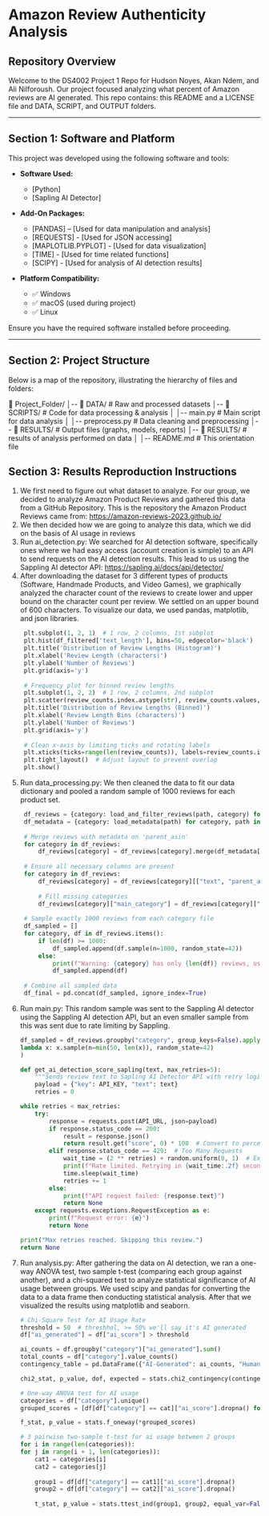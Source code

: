 # Amazon Review Authenticity Analysis

## Repository Overview
Welcome to the DS4002 Project 1 Repo for Hudson Noyes, Akan Ndem, and Ali Nilforoush. Our project focused analyzing what percent of Amazon reviews are AI generated. This repo contains: this README and a LICENSE file and DATA, SCRIPT, and OUTPUT folders.

---

## Section 1: Software and Platform  
This project was developed using the following software and tools:

- **Software Used:**  
  - [Python]
  - [Sapling AI Detector]   
  
- **Add-On Packages:**  
  - [PANDAS] – [Used for data manipulation and analysis]
  - [REQUESTS] - [Used for JSON accessing]
  - [MAPLOTLIB.PYPLOT] - [Used for data visualization]
  - [TIME] - [Used for time related functions]
  - [SCIPY] - [Used for analysis of AI detection results]
 
- **Platform Compatibility:**  
  - ✅ Windows  
  - ✅ macOS (used during project)  
  - ✅ Linux  

Ensure you have the required software installed before proceeding.

---

## Section 2: Project Structure  
Below is a map of the repository, illustrating the hierarchy of files and folders:

📂 Project_Folder/ │-- 📂 DATA/ # Raw and processed datasets │-- 📂 SCRIPTS/ # Code for data processing & analysis │ │-- main.py # Main script for data analysis │ │-- preprocess.py # Data cleaning and preprocessing │-- 📂 RESULTS/ # Output files (graphs, models, reports) │-- 📂 RESULTS/ # results of analysis performed on data │ │-- README.md # This orientation file

## Section 3: Results Reproduction Instructions
1. We first need to figure out what dataset to analyze. For our group, we decided to analyze Amazon Product Reviews and gathered this data from a GitHub Repository. This is the repository the Amazon Product Reviews came from: https://amazon-reviews-2023.github.io/
2. We then decided how we are going to analyze this data, which we did on the basis of AI usage in reviews 
3. Run ai_detection.py: We searched for AI detection software, specifically ones where we had easy access (account creation is simple) to an API to send requests on the AI detection results. This lead to us using the Sappling AI detector API: https://sapling.ai/docs/api/detector/
4. After downloading the dataset for 3 different types of products (Software, Handmade Products, and Video Games), we graphically analyzed the character count of the reviews to create lower and upper bound on the character count per review. We settled on an upper bound of 600 characters. To visualize our data, we used pandas, matplotlib, and json libraries. 
   ```python
    plt.subplot(1, 2, 1)  # 1 row, 2 columns, 1st subplot
    plt.hist(df_filtered['text_length'], bins=50, edgecolor='black')
    plt.title('Distribution of Review Lengths (Histogram)')
    plt.xlabel('Review Length (characters)')
    plt.ylabel('Number of Reviews')
    plt.grid(axis='y')
    
    # Frequency plot for binned review lengths
    plt.subplot(1, 2, 2)  # 1 row, 2 columns, 2nd subplot
    plt.scatter(review_counts.index.astype(str), review_counts.values, color='blue', alpha=0.6)
    plt.title('Distribution of Review Lengths (Binned)')
    plt.xlabel('Review Length Bins (characters)')
    plt.ylabel('Number of Reviews')
    plt.grid(axis='y')
    
    # Clean x-axis by limiting ticks and rotating labels
    plt.xticks(ticks=range(len(review_counts)), labels=review_counts.index.astype(str), rotation=45, ha='right')
    plt.tight_layout()  # Adjust layout to prevent overlap
    plt.show()
   ```
5. Run data_processing.py: We then cleaned the data to fit our data dictionary and pooled a random sample of 1000 reviews for each product set.
   ```python
    df_reviews = {category: load_and_filter_reviews(path, category) for category, path in file_paths.items()}
    df_metadata = {category: load_metadata(path) for category, path in metadata_paths.items()}
    
    # Merge reviews with metadata on 'parent_asin'
    for category in df_reviews:
        df_reviews[category] = df_reviews[category].merge(df_metadata[category], on='parent_asin', how='left')
    
    # Ensure all necessary columns are present
    for category in df_reviews:
        df_reviews[category] = df_reviews[category][["text", "parent_asin", "rating", "verified_purchase", "helpful_vote", "main_category", "category"]]
    
        # Fill missing categories
        df_reviews[category]["main_category"] = df_reviews[category]["main_category"].fillna("Unknown")
    
    # Sample exactly 1000 reviews from each category file
    df_sampled = []
    for category, df in df_reviews.items():
        if len(df) >= 1000:
            df_sampled.append(df.sample(n=1000, random_state=42))
        else:
            print(f"Warning: {category} has only {len(df)} reviews, using all available.")
            df_sampled.append(df)
    
    # Combine all sampled data
    df_final = pd.concat(df_sampled, ignore_index=True)
   ```
6. Run main.py: This random sample was sent to the Sappling AI detector using the Sappling AI detection API, but an even smaller sample from this was sent due to rate limiting by Sappling.
    ```python
    df_sampled = df_reviews.groupby("category", group_keys=False).apply(
    lambda x: x.sample(n=min(50, len(x)), random_state=42)
    )
    
    def get_ai_detection_score_sapling(text, max_retries=5):
        """Sends review text to Sapling AI Detector API with retry logic for rate limits."""
        payload = {"key": API_KEY, "text": text}
        retries = 0

    while retries < max_retries:
        try:
            response = requests.post(API_URL, json=payload)
            if response.status_code == 200:
                result = response.json()
                return result.get("score", 0) * 100  # Convert to percentage
            elif response.status_code == 429:  # Too Many Requests
                wait_time = (2 ** retries) + random.uniform(0, 1)  # Exponential backoff with jitter
                print(f"Rate limited. Retrying in {wait_time:.2f} seconds...")
                time.sleep(wait_time)
                retries += 1
            else:
                print(f"API request failed: {response.text}")
                return None
        except requests.exceptions.RequestException as e:
            print(f"Request error: {e}")
            return None

    print("Max retries reached. Skipping this review.")
    return None
    ```
7. Run analysis.py: After gathering the data on AI detection, we ran a one-way ANOVA test, two sample t-test (comparing each group against another), and a chi-squared test to analyze statistical significance of AI usage between groups. We used scipy and pandas for converting the data to a data frame then conducting statistical analysis. After that we visualized the results using matplotlib and seaborn.
    ```python
    # Chi-Square Test for AI Usage Rate
    threshold = 50  # threshhol, >= 50% we'll say it's AI generated
    df["ai_generated"] = df["ai_score"] > threshold
    
    ai_counts = df.groupby("category")["ai_generated"].sum()
    total_counts = df["category"].value_counts()
    contingency_table = pd.DataFrame({"AI-Generated": ai_counts, "Human-Written": total_counts - ai_counts})
    
    chi2_stat, p_value, dof, expected = stats.chi2_contingency(contingency_table)

    # One-way ANOVA test for AI usage
    categories = df["category"].unique()
    grouped_scores = [df[df["category"] == cat]["ai_score"].dropna() for cat in categories]
    
    f_stat, p_value = stats.f_oneway(*grouped_scores)

    # 3 pairwise two-sample t-test for ai usage between 2 groups
    for i in range(len(categories)):
    for j in range(i + 1, len(categories)):
        cat1 = categories[i]
        cat2 = categories[j]
        
        group1 = df[df["category"] == cat1]["ai_score"].dropna()
        group2 = df[df["category"] == cat2]["ai_score"].dropna()
        
        t_stat, p_value = stats.ttest_ind(group1, group2, equal_var=False)
    ```
